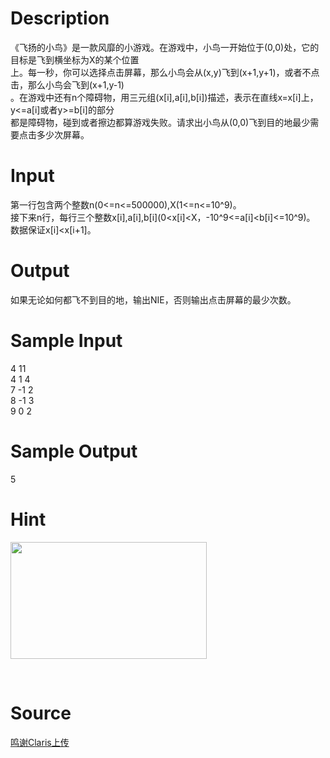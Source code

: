 
# Description

<div class="content"><div>《飞扬的小鸟》是一款风靡的小游戏。在游戏中，小鸟一开始位于(0,0)处，它的目标是飞到横坐标为X的某个位置</div>
<div>上。每一秒，你可以选择点击屏幕，那么小鸟会从(x,y)飞到(x+1,y+1)，或者不点击，那么小鸟会飞到(x+1,y-1)</div>
<div>。在游戏中还有n个障碍物，用三元组(x[i],a[i],b[i])描述，表示在直线x=x[i]上，y&lt;=a[i]或者y&gt;=b[i]的部分</div>
<div>都是障碍物，碰到或者擦边都算游戏失败。请求出小鸟从(0,0)飞到目的地最少需要点击多少次屏幕。</div>
<div></div>
<p></p></div>

# Input

<div class="content"><div>第一行包含两个整数n(0&lt;=n&lt;=500000),X(1&lt;=n&lt;=10^9)。</div>
<div>接下来n行，每行三个整数x[i],a[i],b[i](0&lt;x[i]&lt;X，-10^9&lt;=a[i]&lt;b[i]&lt;=10^9)。</div>
<div>数据保证x[i]&lt;x[i+1]。</div>
<div></div>
<p></p></div>

# Output

<div class="content"><div>如果无论如何都飞不到目的地，输出NIE，否则输出点击屏幕的最少次数。</div>
<div></div>
<p></p></div>

# Sample Input

<div class="content"><span class="sampledata">4 11<br/>
4 1 4<br/>
7 -1 2<br/>
8 -1 3<br/>
9 0 2</span></div>

# Sample Output

<div class="content"><span class="sampledata">5</span></div>

# Hint

<div class="content"><p></p><p><img src="/source/bzoj/4723/img/aHR0cHM6Ly9seWRzeS5jb20vSnVkZ2VPbmxpbmUvdXBsb2FkLzIwMTYxMS9mbGFoaW50LnBuZw==.png" width="314" height="187" alt=""/></p><br/>
<p></p><p></p></div>

# Source

<div class="content"><p><a href="problemset.php?search=鸣谢Claris上传">鸣谢Claris上传</a></p></div>

